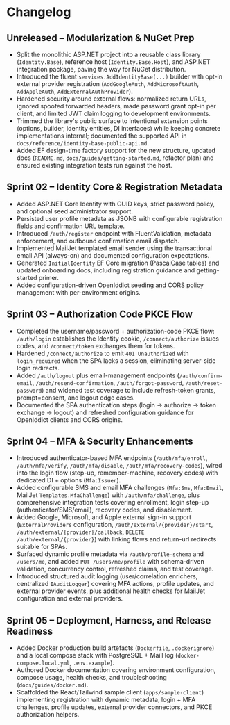# Changelog

## Unreleased – Modularization & NuGet Prep
- Split the monolithic ASP.NET project into a reusable class library (`Identity.Base`), reference host (`Identity.Base.Host`), and ASP.NET integration package, paving the way for NuGet distribution.
- Introduced the fluent `services.AddIdentityBase(...)` builder with opt-in external provider registration (`AddGoogleAuth`, `AddMicrosoftAuth`, `AddAppleAuth`, `AddExternalAuthProvider`).
- Hardened security around external flows: normalized return URLs, ignored spoofed forwarded headers, made password grant opt-in per client, and limited JWT claim logging to development environments.
- Trimmed the library's public surface to intentional extension points (options, builder, identity entities, DI interfaces) while keeping concrete implementations internal; documented the supported API in `docs/reference/identity-base-public-api.md`.
- Added EF design-time factory support for the new structure, updated docs (`README.md`, `docs/guides/getting-started.md`, refactor plan) and ensured existing integration tests run against the host.

## Sprint 02 – Identity Core & Registration Metadata
- Added ASP.NET Core Identity with GUID keys, strict password policy, and optional seed administrator support.
- Persisted user profile metadata as JSONB with configurable registration fields and confirmation URL template.
- Introduced `/auth/register` endpoint with FluentValidation, metadata enforcement, and outbound confirmation email dispatch.
- Implemented MailJet templated email sender using the transactional email API (always-on) and documented configuration expectations.
- Generated `InitialIdentity` EF Core migration (PascalCase tables) and updated onboarding docs, including registration guidance and getting-started primer.
- Added configuration-driven OpenIddict seeding and CORS policy management with per-environment origins.

## Sprint 03 – Authorization Code PKCE Flow
- Completed the username/password + authorization-code PKCE flow: `/auth/login` establishes the Identity cookie, `/connect/authorize` issues codes, and `/connect/token` exchanges them for tokens.
- Hardened `/connect/authorize` to emit `401 Unauthorized` with `login_required` when the SPA lacks a session, eliminating server-side login redirects.
- Added `/auth/logout` plus email-management endpoints (`/auth/confirm-email`, `/auth/resend-confirmation`, `/auth/forgot-password`, `/auth/reset-password`) and widened test coverage to include refresh-token grants, prompt=consent, and logout edge cases.
- Documented the SPA authentication steps (login → authorize → token exchange → logout) and refreshed configuration guidance for OpenIddict clients and CORS origins.

## Sprint 04 – MFA & Security Enhancements
- Introduced authenticator-based MFA endpoints (`/auth/mfa/enroll`, `/auth/mfa/verify`, `/auth/mfa/disable`, `/auth/mfa/recovery-codes`), wired into the login flow (step-up, remember-machine, recovery codes) with dedicated DI + options (`Mfa:Issuer`).
- Added configurable SMS and email MFA challenges (`Mfa:Sms`, `Mfa:Email`, MailJet `Templates.MfaChallenge`) with `/auth/mfa/challenge`, plus comprehensive integration tests covering enrollment, login step-up (authenticator/SMS/email), recovery codes, and disablement.
- Added Google, Microsoft, and Apple external sign-in support (`ExternalProviders` configuration, `/auth/external/{provider}/start`, `/auth/external/{provider}/callback`, `DELETE /auth/external/{provider}`) with linking flows and return-url redirects suitable for SPAs.
- Surfaced dynamic profile metadata via `/auth/profile-schema` and `/users/me`, and added `PUT /users/me/profile` with schema-driven validation, concurrency control, refreshed claims, and test coverage.
- Introduced structured audit logging (user/correlation enrichers, centralized `IAuditLogger`) covering MFA actions, profile updates, and external provider events, plus additional health checks for MailJet configuration and external providers.

## Sprint 05 – Deployment, Harness, and Release Readiness
- Added Docker production build artefacts (`Dockerfile`, `.dockerignore`) and a local compose stack with PostgreSQL + MailHog (`docker-compose.local.yml`, `.env.example`).
- Authored Docker documentation covering environment configuration, compose usage, health checks, and troubleshooting (`docs/guides/docker.md`).
- Scaffolded the React/Tailwind sample client (`apps/sample-client`) implementing registration with dynamic metadata, login + MFA challenges, profile updates, external provider connectors, and PKCE authorization helpers.
